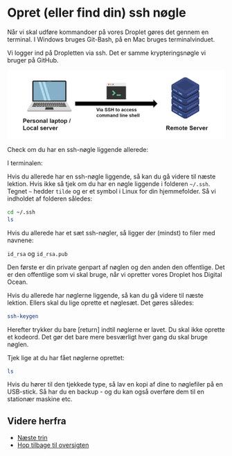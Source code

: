 # Opret (eller find din) ssh nøgle

Når vi skal udføre kommandoer på vores Droplet gøres det gennem en terminal. I Windows bruges Git-Bash, på en Mac bruges terminalvinduet.

Vi logger ind på Dropletten via ssh. Det er samme krypteringsnøgle vi bruger på GitHub.

![ssh](./images/ssh.png)

Check om du har en ssh-nøgle liggende allerede:

I terminalen:

Hvis du allerede har en ssh-nøgle liggende, så kan du gå videre til næste lektion. Hvis ikke så tjek om du har en nøgle liggende i folderen `~/.ssh`. Tegnet `~` hedder `tilde` og er et symbol i Linux for din hjemmefolder. Så vi indholdet af folderen således:

```bash
cd ~/.ssh
ls
```

Hvis du allerede har et sæt ssh-nøgler, så ligger der (mindst) to filer med navnene:

`id_rsa` og `id_rsa.pub`

Den første er din private genpart af nøglen og den anden den offentlige. Det er den offentlige som vi skal bruge, når vi opretter vores Droplet hos Digital Ocean.

Hvis du allerede har nøglerne liggende, så kan du gå videre til næste lektion. Ellers skal du lige oprette et nøglesæt. Det gøres således:

```bash
ssh-keygen
```

Herefter trykker du bare [return] indtil nøglerne er lavet. Du skal ikke oprette et kodeord. Det gør det bare mere besværligt hver gang du skal bruge nøglen.

Tjek lige at du har fået nøglerne oprettet:

```bash
ls
```

Hvis du hører til den tjekkede type, så lav en kopi af dine to nøglefiler på en USB-stick. Så har du en backup - og du kan også overføre dem til en stationær maskine etc.

## Videre herfra

- [Næste trin](./droplet.md)
- [Hop tilbage til oversigten](./README.md)